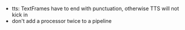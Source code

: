 * tts: TextFrames have to end with punctuation, otherwise TTS will not kick in
* don't add a processor twice to a pipeline
